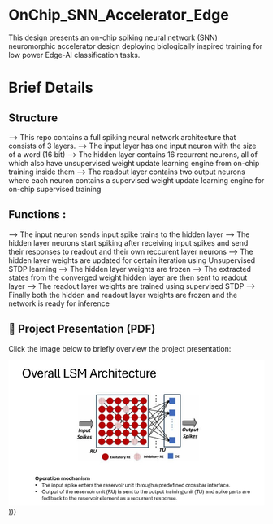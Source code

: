 # OnChip_SNN_Accelerator_Edge
This design presents an on-chip spiking neural network (SNN) neuromorphic accelerator design deploying biologically inspired training for low power Edge-AI classification tasks.


# Brief Details

## Structure

--> This repo contains a full spiking neural network architecture that consists of 3 layers. 
--> The input layer has one input neuron with the size of a word (16 bit)
--> The hidden layer contains 16 recurrent neurons, all of which also have unsupervised weight update learning engine from on-chip training inside them
--> The readout layer contains two output neurons where each neuron contains a supervised weight update learning engine for on-chip supervised training

## Functions :

--> The input neuron sends input spike trains to the hidden layer
--> The hidden layer neurons start spiking after receiving input spikes and send their responses to readout and their own reccurent layer neurons
--> The hidden layer weights are updated for certain iteration using Unsupervised STDP learning
--> The hidden layer weights are frozen
--> The extracted states from the converged weight hidden layer are then sent to readout layer
--> The readout layer weights are trained using supervised STDP
--> Finally both the hidden and readout layer weights are frozen and the network is ready for inference


## 📄 Project Presentation (PDF)

Click the image below to briefly overview the project presentation:

[![Project Report Preview](https://github.com/muhammadfarhan720/OnChip_SNN_Accelerator_Edge/blob/main/image/project_thumbnail.jpg))](https://github.com/muhammadfarhan720/OnChip_SNN_Accelerator_Edge/blob/main/Presentation_Neuromorph_Accelerator.pdf)))
